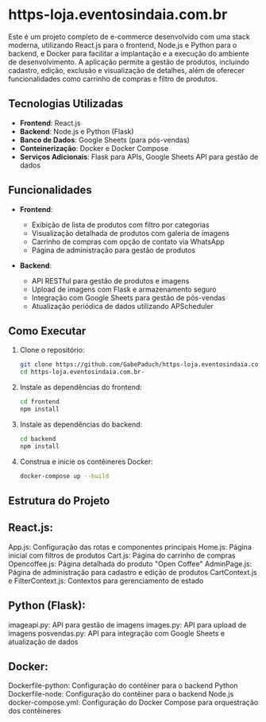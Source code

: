 # https-loja.eventosindaia.com.br

Este é um projeto completo de e-commerce desenvolvido com uma stack moderna, utilizando React.js para o frontend, Node.js e Python para o backend, e Docker para facilitar a implantação e a execução do ambiente de desenvolvimento. A aplicação permite a gestão de produtos, incluindo cadastro, edição, exclusão e visualização de detalhes, além de oferecer funcionalidades como carrinho de compras e filtro de produtos.

## Tecnologias Utilizadas

- **Frontend**: React.js
- **Backend**: Node.js e Python (Flask)
- **Banco de Dados**: Google Sheets (para pós-vendas)
- **Conteinerização**: Docker e Docker Compose
- **Serviços Adicionais**: Flask para APIs, Google Sheets API para gestão de dados

## Funcionalidades

- **Frontend**:
  - Exibição de lista de produtos com filtro por categorias
  - Visualização detalhada de produtos com galeria de imagens
  - Carrinho de compras com opção de contato via WhatsApp
  - Página de administração para gestão de produtos

- **Backend**:
  - API RESTful para gestão de produtos e imagens
  - Upload de imagens com Flask e armazenamento seguro
  - Integração com Google Sheets para gestão de pós-vendas
  - Atualização periódica de dados utilizando APScheduler

## Como Executar

1. Clone o repositório:
   ```bash
   git clone https://github.com/GabePaduch/https-loja.eventosindaia.com.br-.git
   cd https-loja.eventosindaia.com.br-

2. Instale as dependências do frontend:
   ```bash
   cd frontend
   npm install

3. Instale as dependências do backend:
   ```bash
   cd backend
   npm install
   
4. Construa e inicie os contêineres Docker:
   ```bash
   docker-compose up --build

## Estrutura do Projeto

## React.js:

App.js: Configuração das rotas e componentes principais
Home.js: Página inicial com filtros de produtos
Cart.js: Página do carrinho de compras
Opencoffee.js: Página detalhada do produto "Open Coffee"
AdminPage.js: Página de administração para cadastro e edição de produtos
CartContext.js e FilterContext.js: Contextos para gerenciamento de estado

## Python (Flask):

imageapi.py: API para gestão de imagens
images.py: API para upload de imagens
posvendas.py: API para integração com Google Sheets e atualização de dados

## Docker:

Dockerfile-python: Configuração do contêiner para o backend Python
Dockerfile-node: Configuração do contêiner para o backend Node.js
docker-compose.yml: Configuração do Docker Compose para orquestração dos contêineres
